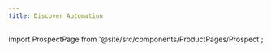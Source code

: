 ```yaml
---
title: Discover Automation
---
```


import ProspectPage from '@site/src/components/ProductPages/Prospect';


<ProspectPage/>